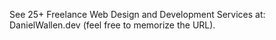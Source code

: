 See 25+ Freelance Web Design and Development Services at: DanielWallen.dev (feel free to memorize the URL).
